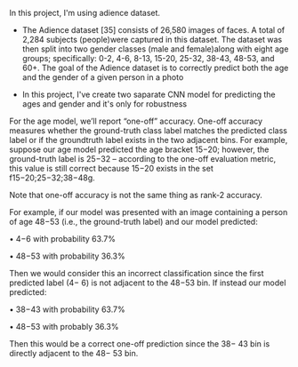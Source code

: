 In this project, I'm using adience dataset.

* The Adience dataset [35] consists of 26,580 images of faces. A total of 2,284 subjects (people)were captured in this dataset. The dataset was then split into two gender classes (male and female)along with eight age groups; specifically: 0-2, 4-6, 8-13, 15-20, 25-32, 38-43, 48-53, and 60+. The goal of the Adience dataset is to correctly predict both the age and the gender of a given person in a photo

* In this project, I've create two saparate CNN model for predicting the ages and gender and it's only for robustness

For the age model, we’ll report “one-off” accuracy. One-off accuracy measures whether the ground-truth class label matches the predicted class label or if the groundtruth label exists in the two adjacent bins. For example, suppose our age model predicted the age bracket 15−20; however, the ground-truth label is 25−32 – according to the one-off evaluation metric, this value is still correct because 15−20 exists in the set f15−20;25−32;38−48g.

Note that one-off accuracy is not the same thing as rank-2 accuracy. 

For example, if our model was presented with an image containing a person of age 48−53 (i.e., the ground-truth label) and our model predicted:

• 4−6 with probability 63.7%

• 48−53 with probability 36.3%

Then we would consider this an incorrect classification since the first predicted label (4− 6) is not adjacent to the 48−53 bin. If instead our model predicted:

• 38−43 with probability 63.7%

• 48−53 with probably 36.3%

Then this would be a correct one-off prediction since the 38− 43 bin is directly adjacent to the 48− 53 bin.



